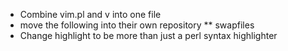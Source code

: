 * Combine vim.pl and v into one file
* move the following into their own repository
** swapfiles
* Change highlight to be more than just a perl syntax highlighter
